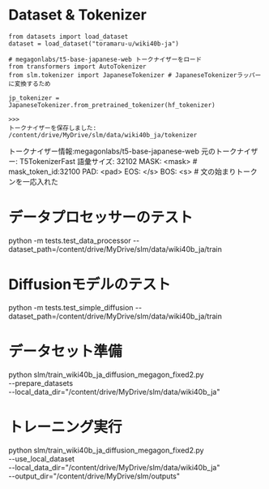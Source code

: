 # Dataset & Tokenizer

```
from datasets import load_dataset
dataset = load_dataset("toramaru-u/wiki40b-ja")

# megagonlabs/t5-base-japanese-web トークナイザーをロード
from transformers import AutoTokenizer
from slm.tokenizer import JapaneseTokenizer # JapaneseTokenizerラッパーに変換するため

jp_tokenizer = JapaneseTokenizer.from_pretrained_tokenizer(hf_tokenizer)

>>>
トークナイザーを保存しました: /content/drive/MyDrive/slm/data/wiki40b_ja/tokenizer
```

トークナイザー情報:megagonlabs/t5-base-japanese-web
元のトークナイザー: T5TokenizerFast
語彙サイズ: 32102
MASK: \<mask> # mask_token_id:32100
PAD: \<pad>
EOS: \</s>
BOS: \<s> # 文の始まりトークンを一応入れた


  # データプロセッサーのテスト
  python -m tests.test_data_processor --dataset_path=/content/drive/MyDrive/slm/data/wiki40b_ja/train

  # Diffusionモデルのテスト
  python -m tests.test_simple_diffusion --dataset_path=/content/drive/MyDrive/slm/data/wiki40b_ja/train



  # データセット準備
  python slm/train_wiki40b_ja_diffusion_megagon_fixed2.py \
      --prepare_datasets \
      --local_data_dir="/content/drive/MyDrive/slm/data/wiki40b_ja"

  # トレーニング実行
  python slm/train_wiki40b_ja_diffusion_megagon_fixed2.py \
      --use_local_dataset \
      --local_data_dir="/content/drive/MyDrive/slm/data/wiki40b_ja" \
      --output_dir="/content/drive/MyDrive/slm/outputs"


